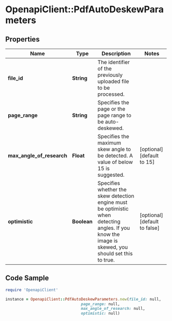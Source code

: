 # OpenapiClient::PdfAutoDeskewParameters

## Properties

Name | Type | Description | Notes
------------ | ------------- | ------------- | -------------
**file_id** | **String** | The identifier of the previously uploaded file to be processed. | 
**page_range** | **String** | Specifies the page or the page range to be auto-deskewed. | 
**max_angle_of_research** | **Float** | Specifies the maximum skew angle to be detected. A value of below 15 is suggested. | [optional] [default to 15]
**optimistic** | **Boolean** | Specifies whether the skew detection engine must be optimistic when detecting angles.  If you know the image is skewed, you should set this to true. | [optional] [default to false]

## Code Sample

```ruby
require 'OpenapiClient'

instance = OpenapiClient::PdfAutoDeskewParameters.new(file_id: null,
                                 page_range: null,
                                 max_angle_of_research: null,
                                 optimistic: null)
```


